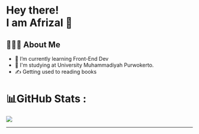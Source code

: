 # Hey there! <br>  I am Afrizal 👋
## 👨🏻‍💻 About Me
- 🔭   I’m currently learning Front-End Dev
- 💼   I'm studying at University Muhammadiyah Purwokerto.<br> 
- ✍️   Getting used to reading books

# 📊GitHub Stats :
![](https://github-readme-stats.vercel.app/api/top-langs/?username=cuingskot76&theme=dracula&hide_border=true&include_all_commits=true&count_private=true&layout=compact)

---
